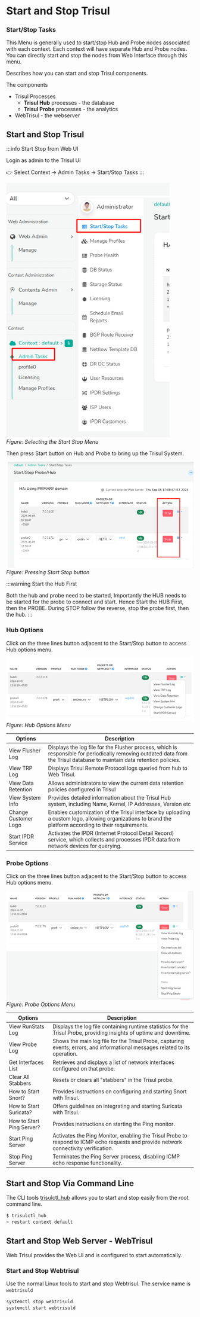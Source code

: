 # Start and Stop Trisul



### Start/Stop Tasks

This Menu is generally used to start/stop Hub and Probe nodes associated
with each context. Each context will have separate Hub and Probe nodes.
You can directly start and stop the nodes from Web Interface through
this menu.

Describes how you can start and stop Trisul components. 


The components 

- Trisul Processes 
  - **Trisul Hub** processes - the database
  - **Trisul Probe** processes - the analytics 
- WebTrisul - the webserver 



## Start and Stop Trisul


:::info Start Stop from Web UI

Login as admin to the Trisul UI 

:point_right:  Select Context → Admin Tasks → Start/Stop Tasks 
:::

![startstop menu](images/startstop1.png)  
*Figure:  Selecting the Start Stop Menu*


Then press Start button on Hub and Probe to bring up the Trisul System.

![pressstart](images/startstop2.png)
*Figure: Pressing Start Stop button*

:::warning Start the Hub First 

Both the hub and probe need to be started, Importantly the HUB needs to be started for the probe to connect and start. 
Hence Start the HUB First, then the PROBE. During STOP follow the reverse, stop the probe first, then the hub. 
:::

### Hub Options

Click on the three lines button adjacent to the Start/Stop button to access Hub options menu.

![](images/huboptions.png)  
*Figure: Hub Options Menu*

| Options | Description |
|---------|-------------|
| View Flusher Log | Displays the log file for the Flusher process, which is responsible for periodically removing outdated data from the Trisul database to maintain data retention policies. |
| View TRP Log | Displays Trisul Remote Protocol logs queried from hub to Web Trisul. |
| View Data Retention | Allows administrators to view the current data retention policies configured in Trisul |
| View System Info | Provides detailed information about the Trisul Hub system, including Name, Kernel, IP Addresses, Version etc |
| Change Customer Logo | Enables customization of the Trisul interface by uploading a custom logo, allowing organizations to brand the platform according to their requirements. |
| Start IPDR Service | Activates the IPDR (Internet Protocol Detail Record) service, which collects and processes IPDR data from network devices for querying.



### Probe Options

Click on the three lines button adjacent to the Start/Stop button to access Hub options menu.

![](images/probeoptions.png)  
*Figure: Probe Options Menu*

| Options | Description |
|---------|-------------|
| View RunStats Log | Displays the log file containing runtime statistics for the Trisul Probe, providing insights of uptime and downtime. |
| View Probe Log | Shows the main log file for the Trisul Probe, capturing events, errors, and informational messages related to its operation. |
| Get Interfaces List | Retrieves and displays a list of network interfaces configured on that probe. |
| Clear All Stabbers | Resets or clears all "stabbers" in the Trisul probe. |
| How to Start Snort? | Provides instructions on configuring and starting Snort with Trisul. |
| How to Start Suricata? | Offers guidelines on integrating and starting Suricata with Trisul. |
| How to Start Ping Server? | Provides instructions on starting the Ping monitor. |
| Start Ping Server | Activates the Ping Monitor, enabling the Trisul Probe to respond to ICMP echo requests and provide network connectivity verification.
| Stop Ping Server | Terminates the Ping Server process, disabling ICMP echo response functionality. |


## Start and Stop Via Command Line

The CLI tools [trisulctl_hub](/docs/ref/trisul_hub) allows you to start and stop easily from the root command line. 

```bash
$ trisulctl_hub
> restart context default
```

## Start and Stop Web Server - WebTrisul

Web Trisul provides the Web UI and is configured to start automatically.

### Start and Stop Webtrisul

Use the normal Linux tools to start and stop Webtrisul. The service name is `webtrisuld`

```bash
systemctl stop webtrisuld
systemctl start webtrisuld
```
